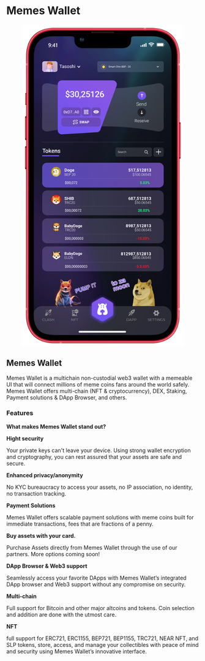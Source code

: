 # Memes Wallet

<figure><img src="../../.gitbook/assets/screenshot-1 (1).png" alt=""><figcaption></figcaption></figure>

## **Memes Wallet**

Memes Wallet is a multichain non-custodial web3 wallet with a memeable UI that will connect millions of meme coins fans around the world safely. Memes Wallet offers multi-chain (NFT & cryptocurrency), DEX, Staking, Payment solutions & DApp Browser, and others.

### **Features**

**What makes Memes Wallet stand out?**

**Hight security**

Your private keys can't leave your device. Using strong wallet encryption and cryptography, you can rest assured that your assets are safe and secure.

**Enhanced privacy/anonymity**

No KYC bureaucracy to access your assets, no IP association, no identity, no transaction tracking.

**Payment Solutions**

Memes Wallet offers scalable payment solutions with meme coins built for immediate transactions, fees that are fractions of a penny.

**Buy assets with your card.**

Purchase Assets directly from Memes Wallet through the use of our partners. More options coming soon!

**DApp Browser & Web3 support**

Seamlessly access your favorite DApps with Memes Wallet’s integrated DApp browser and Web3 support without any compromise on security.

**Multi-chain**

Full support for Bitcoin and other major altcoins and tokens. Coin selection and addition are done with the utmost care.

**NFT**

full support for ERC721, ERC1155, BEP721, BEP1155, TRC721, NEAR NFT, and SLP tokens, store, access, and manage your collectibles with peace of mind and security using Memes Wallet’s innovative interface.

